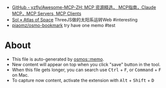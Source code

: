 - [GitHub - yzfly/Awesome-MCP-ZH: MCP 资源精选， MCP指南，Claude MCP，MCP Servers, MCP Clients](https://github.com/yzfly/Awesome-MCP-ZH)
- [Sol • Atlas of Space](https://atlasof.space/sol) ThreeJS做的太阳系运转Web #interesting
- [piaomz/osmo-bookmark](https://github.com/piaomz/osmo-bookmark) try have one memo #test

# About

- This file is auto-generated by [osmos::memo](https://github.com/osmoscraft/osmosmemo).
- New content will appear on top when you click "save" button in the tool.
- When this file gets longer, you can search use <kbd>Ctrl</kbd> + <kbd>F</kbd>, or <kbd>Command</kbd> + <kbd>F</kbd> on Mac.
- To capture now content, activate the extension with <kbd>Alt</kbd> + <kbd>Shift</kbd> + <kbd>D</kbd>
